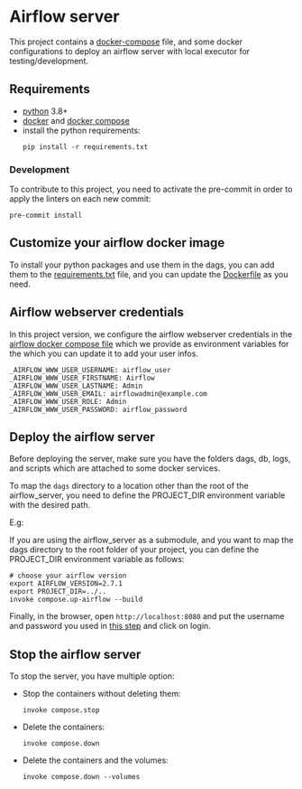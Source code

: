 # Airflow server

This project contains a [docker-compose](https://docs.docker.com/compose/) file, and some docker configurations to
deploy an airflow server with local executor for testing/development.

## Requirements

- [python](https://www.python.org/downloads/) 3.8+
- [docker](https://docs.docker.com/engine/install/) and [docker compose](https://docs.docker.com/compose/install/)
- install the python requirements:
    ```shell
    pip install -r requirements.txt
    ```

### Development

To contribute to this project, you need to activate the pre-commit in order to apply the linters on each new commit:

```shell
pre-commit install
```

## Customize your airflow docker image

To install your python packages and use them in the dags, you can add them to the
[requirements.txt](docker/airflow/requirements.txt) file, and you can update the [Dockerfile](docker/airflow/Dockerfile)
as you need.

## Airflow webserver credentials

In this project version, we configure the airflow webserver credentials in the
[airflow docker compose file](docker-compose/airflow.yml) which we provide as environment variables for the which you
can
update it to add your user infos.

```dotenv
_AIRFLOW_WWW_USER_USERNAME: airflow_user
_AIRFLOW_WWW_USER_FIRSTNAME: Airflow
_AIRFLOW_WWW_USER_LASTNAME: Admin
_AIRFLOW_WWW_USER_EMAIL: airflowadmin@example.com
_AIRFLOW_WWW_USER_ROLE: Admin
_AIRFLOW_WWW_USER_PASSWORD: airflow_password
```

## Deploy the airflow server

Before deploying the server, make sure you have the folders dags, db, logs, and scripts which are attached to some
docker services.

To map the `dags` directory to a location other than the root of the airflow_server, you need to define the PROJECT_DIR
environment variable with the desired path.

E.g:

If you are using the airflow_server as a submodule, and you want to map the dags directory to the root folder of your
project, you can define the PROJECT_DIR environment variable as follows:

```shell
# choose your airflow version
export AIRFLOW_VERSION=2.7.1
export PROJECT_DIR=../..
invoke compose.up-airflow --build
```

Finally, in the browser, open `http://localhost:8080` and put the username and password you used in
[this step](#airflow-webserver-credentials) and click on login.

## Stop the airflow server

To stop the server, you have multiple option:

- Stop the containers without deleting them:
    ```shell
    invoke compose.stop
    ```
- Delete the containers:
    ```shell
    invoke compose.down
    ```
- Delete the containers and the volumes:
    ```shell
    invoke compose.down --volumes
    ```

